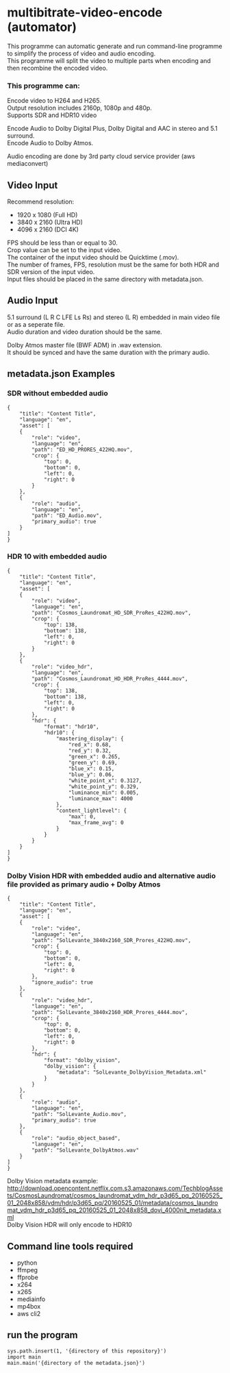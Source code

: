 # multibitrate-video-encode (automator)
This programme can automatic generate and run command-line programme to simplify the process of video and audio encoding.\
This programme will split the video to multiple parts when encoding and then recombine the encoded video.

### This programme can:
Encode video to H264 and H265.\
Output resolution includes 2160p, 1080p and 480p.\
Supports SDR and HDR10 video

Encode Audio to Dolby Digital Plus, Dolby Digital and AAC in stereo and 5.1 surround.\
Encode Audio to Dolby Atmos.

Audio encoding are done by 3rd party cloud service provider (aws mediaconvert)

## Video Input
Recommend resolution:
 - 1920 x 1080 (Full HD)
 - 3840 x 2160 (Ultra HD)
 - 4096 x 2160 (DCI 4K)

FPS should be less than or equal to 30.\
Crop value can be set to the input video.\
The container of the input video should be Quicktime (.mov).\
The number of frames, FPS, resolution must be the same for both HDR and SDR version of the input video.\
Input files should be placed in the same directory with metadata.json.

## Audio Input
5.1 surround (L R C LFE Ls Rs) and stereo (L R) embedded in main video file or as a seperate file.\
Audio duration and video duration should be the same.

Dolby Atmos master file (BWF ADM) in .wav extension.\
It should be synced and have the same duration with the primary audio.

## metadata.json Examples
### SDR without embedded audio
``````
{
	"title": "Content Title",
	"language": "en",
    "asset": [
	{
		"role": "video",
		"language": "en",
		"path": "ED_HD_PRORES_422HQ.mov",
		"crop": {
			"top": 0,
			"bottom": 0,
			"left": 0,
			"right": 0
		}
	},
	{
	    "role": "audio",
		"language": "en",
	    "path": "ED_Audio.mov",
	    "primary_audio": true
	}
]
}
``````
### HDR 10 with embedded audio
``````
{
	"title": "Content Title",
	"language": "en",
    "asset": [
	{
		"role": "video",
		"language": "en",
		"path": "Cosmos_Laundromat_HD_SDR_ProRes_422HQ.mov",
		"crop": {
			"top": 138,
			"bottom": 138,
			"left": 0,
			"right": 0
		}
	},
	{
		"role": "video_hdr",
		"language": "en",
		"path": "Cosmos_Laundromat_HD_HDR_ProRes_4444.mov",
		"crop": {
			"top": 138,
			"bottom": 138,
			"left": 0,
			"right": 0
		},
		"hdr": {
			"format": "hdr10",
			"hdr10": {
				"mastering_display": {
					"red_x": 0.68,
					"red_y": 0.32,
					"green_x": 0.265,
					"green_y": 0.69,
					"blue_x": 0.15,
					"blue_y": 0.06,
					"white_point_x": 0.3127,
					"white_point_y": 0.329,
					"luminance_min": 0.005,
					"luminance_max": 4000
				},
				"content_lightlevel": {
					"max": 0,
					"max_frame_avg": 0
				}
			}
		}
	}
]
}
``````
### Dolby Vision HDR with embedded audio and alternative audio file provided as primary audio + Dolby Atmos
```
{
	"title": "Content Title",
	"language": "en",
    "asset": [
	{
		"role": "video",
		"language": "en",
		"path": "SolLevante_3840x2160_SDR_Prores_422HQ.mov",
		"crop": {
			"top": 0,
			"bottom": 0,
			"left": 0,
			"right": 0
		},
		"ignore_audio": true
	},
	{
		"role": "video_hdr",
		"language": "en",
		"path": "SolLevante_3840x2160_HDR_Prores_4444.mov",
		"crop": {
			"top": 0,
			"bottom": 0,
			"left": 0,
			"right": 0
		},
		"hdr": {
			"format": "dolby_vision",
			"dolby_vision": {
				"metadata": "SolLevante_DolbyVision_Metadata.xml"
			}
		}
	},
	{
	    "role": "audio",
		"language": "en",
	    "path": "SolLevante_Audio.mov",
	    "primary_audio": true
	},
	{
	    "role": "audio_object_based",
		"language": "en",
	    "path": "SolLevante_DolbyAtmos.wav"
	}
]
}
```

Dolby Vision metadata example: http://download.opencontent.netflix.com.s3.amazonaws.com/TechblogAssets/CosmosLaundromat/cosmos_laundromat_vdm_hdr_p3d65_pq_20160525_01_2048x858/vdm/hdr/p3d65_pq/20160525_01/metadata/cosmos_laundromat_vdm_hdr_p3d65_pq_20160525_01_2048x858_dovi_4000nit_metadata.xml \
Dolby Vision HDR will only encode to HDR10
## Command line tools required
- python
- ffmpeg
- ffprobe
- x264
- x265
- mediainfo
- mp4box
- aws cli2

## run the program
``````
sys.path.insert(1, '{directory of this repository}')
import main
main.main('{directory of the metadata.json}')
``````

